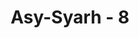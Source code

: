---
title: "Asy-Syarh - 8"
no: 8
arabic_no: ٨
ayah: وَاِلٰى رَبِّكَ فَارْغَبْ ࣖ
translation: "dan hanya kepada Tuhanmulah engkau berharap."
tafsir: "Dalam ayat ini, Allah menegaskan agar Nabi Muhammad tidak mengharapkan pahala dari hasil amal perbuatannya, akan tetapi hanya menuntut keridaan Allah semata. Karena Dia-lah sebenarnya yang dituju dalam amal ibadah dan pada-Nyalah tempat merendahkan diri."
---